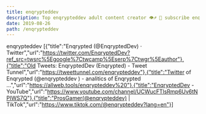 ```yaml
---
title: enqrypteddev
description: Top enqrypteddev adult content creator 👁♐️ 👑 subscribe enqrypteddev to my porn site below IG enqrypteddev
date: 2019-08-26
path: /enqrypteddev
---
```


enqrypteddev
[{"title":"Enqrypted (@EnqryptedDev) · Twitter","url":"https://twitter.com/EnqryptedDev?ref_src=twsrc%5Egoogle%7Ctwcamp%5Eserp%7Ctwgr%5Eauthor"},{"title":"Old Tweets: EnqryptedDev (Enqrypted) - Tweet Tunnel","url":"https://tweettunnel.com/enqrypteddev"},{"title":"Twitter of Enqrypted (@enqrypteddev ) - analitics of Enqrypted ...","url":"https://allweb.tools/enqrypteddev%20"},{"title":"EnqryptedDev - YouTube","url":"https://www.youtube.com/channel/UCWucFTlsRmp6Uv6tNPIWS7Q"},{"title":"ProsGamer(@enqrypteddev) | TikTok","url":"https://www.tiktok.com/@enqrypteddev?lang=en"}]

